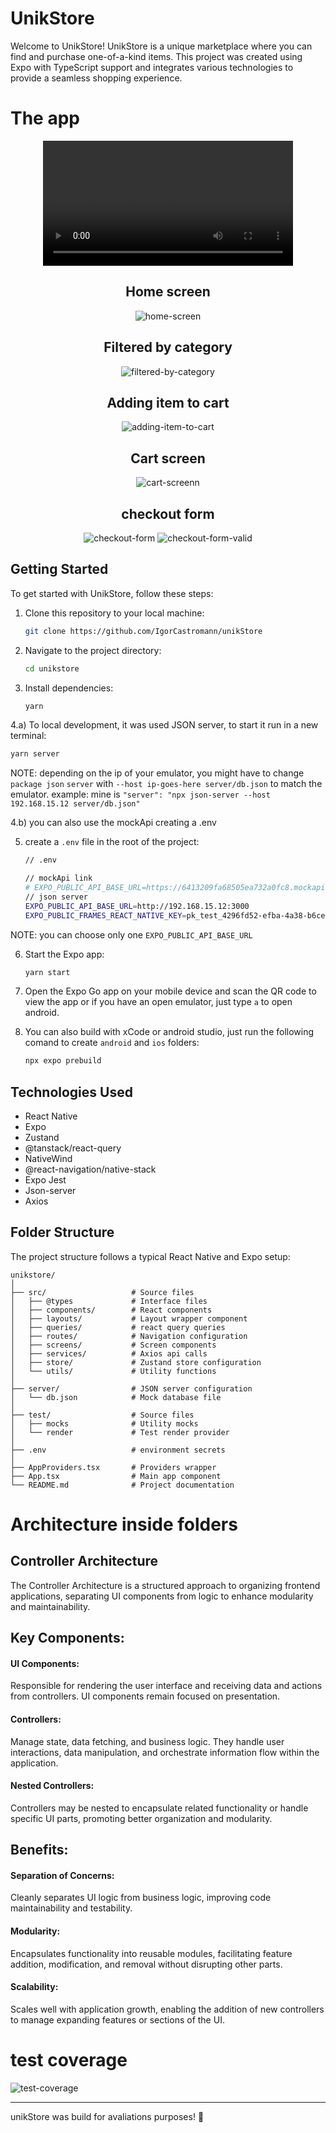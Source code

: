 # UnikStore

Welcome to UnikStore! UnikStore is a unique marketplace where you can find and purchase one-of-a-kind items. This project was created using Expo with TypeScript support and integrates various technologies to provide a seamless shopping experience.

# The app

<div align="center">
  <video src="https://github.com/IgorCastromann/unikStore/assets/66645319/85cd3acc-2529-40c8-8a0f-ed5f2805374a" width="400"  />
</div>

<div align="center">
   
## Home screen 
![home-screen](https://github.com/IgorCastromann/unikStore/assets/66645319/534ce986-a6b3-4472-b471-de03fb15c019)

## Filtered by category
![filtered-by-category](https://github.com/IgorCastromann/unikStore/assets/66645319/1087db00-f83b-4d75-995c-aa26fad28c08)


## Adding item to cart
![adding-item-to-cart](https://github.com/IgorCastromann/unikStore/assets/66645319/10d690f1-e5f8-4035-bb27-213952092d1b)

## Cart screen
![cart-screenn](https://github.com/IgorCastromann/unikStore/assets/66645319/7a19488f-93eb-4a0d-9b72-bba3ae88bb40)


## checkout form
![checkout-form](https://github.com/IgorCastromann/unikStore/assets/66645319/68102555-c8df-434f-b5f4-19a97e524683)
![checkout-form-valid](https://github.com/IgorCastromann/unikStore/assets/66645319/4d8a9a4b-f175-4bc9-94b1-82f7c69f5c63)

</div>


## Getting Started

To get started with UnikStore, follow these steps:

1. Clone this repository to your local machine:

   ```bash
   git clone https://github.com/IgorCastromann/unikStore
   ```

2. Navigate to the project directory:

   ```bash
   cd unikstore
   ```

3. Install dependencies:

   ```bash
   yarn
   ```

  4.a) To local development, it was used JSON server, to start it run in a new terminal:

   ```bash
   yarn server
   ```
NOTE: depending on the ip of your emulator, you might have to change `package json` `server` with `--host ip-goes-here server/db.json` to match the emulator.
example: mine is `"server": "npx json-server --host 192.168.15.12 server/db.json"`

  4.b) you can also use the mockApi creating a .env

5. create a `.env` file in the root of the project:
    ```bash
    // .env

   // mockApi link
   # EXPO_PUBLIC_API_BASE_URL=https://6413209fa68505ea732a0fc8.mockapi.io/api/v1/
   // json server 
   EXPO_PUBLIC_API_BASE_URL=http://192.168.15.12:3000
   EXPO_PUBLIC_FRAMES_REACT_NATIVE_KEY=pk_test_4296fd52-efba-4a38-b6ce-cf0d93639d8a
   ```
NOTE: you can choose only one `EXPO_PUBLIC_API_BASE_URL`
   

6. Start the Expo app:

   ```bash
   yarn start
   ```

7. Open the Expo Go app on your mobile device and scan the QR code to view the app or if you have an open emulator, just type `a` to open android.

8. You can also build with xCode or android studio, just run the following comand to create `android` and `ios` folders:
   ```bash
   npx expo prebuild
   ```

## Technologies Used

- React Native
- Expo
- Zustand
- @tanstack/react-query
- NativeWind
- @react-navigation/native-stack
- Expo Jest
- Json-server
- Axios

## Folder Structure

The project structure follows a typical React Native and Expo setup:

```
unikstore/
│
├── src/                   # Source files
│   ├── @types             # Interface files
│   ├── components/        # React components
│   ├── layouts/           # Layout wrapper component
│   ├── queries/           # react query queries
│   ├── routes/            # Navigation configuration
│   ├── screens/           # Screen components
│   ├── services/          # Axios api calls
│   ├── store/             # Zustand store configuration
│   └── utils/             # Utility functions
│
├── server/                # JSON server configuration
│   └── db.json            # Mock database file
│
├── test/                  # Source files
│   ├── mocks              # Utility mocks
│   └── render             # Test render provider
│
├── .env                   # environment secrets   
│
├── AppProviders.tsx       # Providers wrapper
├── App.tsx                # Main app component
└── README.md              # Project documentation
```

# Architecture inside folders

## Controller Architecture

The Controller Architecture is a structured approach to organizing frontend applications, separating UI components from logic to enhance modularity and maintainability.

## Key Components:

#### UI Components:
Responsible for rendering the user interface and receiving data and actions from controllers. UI components remain focused on presentation.

#### Controllers:
Manage state, data fetching, and business logic. They handle user interactions, data manipulation, and orchestrate information flow within the application.

#### Nested Controllers:
Controllers may be nested to encapsulate related functionality or handle specific UI parts, promoting better organization and modularity.

## Benefits:

#### Separation of Concerns:
Cleanly separates UI logic from business logic, improving code maintainability and testability.

#### Modularity:
Encapsulates functionality into reusable modules, facilitating feature addition, modification, and removal without disrupting other parts.

#### Scalability:
Scales well with application growth, enabling the addition of new controllers to manage expanding features or sections of the UI.


# test coverage
![test-coverage](https://github.com/IgorCastromann/unikStore/assets/66645319/8f329642-3e4b-499c-84d9-0f0ec44b24a4)



---

unikStore was build for avaliations purposes! 🚀
